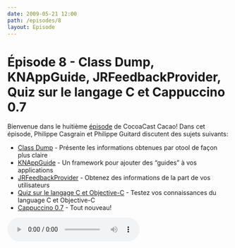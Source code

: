 ```yaml
---
date: 2009-05-21 12:00
path: /episodes/8
layout: Episode
---
```

# Épisode 8 - Class Dump, KNAppGuide, JRFeedbackProvider, Quiz sur le langage C et Cappuccino 0.7
<p>Bienvenue dans le huitième <a href="https://cacaocast.com/media/cacaocast_8.mp3" title="CocoaCast Cacao Episode 8">épisode</a> de CocoaCast Cacao! Dans cet épisode, Philippe Casgrain et Philippe Guitard discutent des sujets suivants:</p>
<ul><li><a href="http://www.codethecode.com/projects/class-dump/" title="Class Dump">Class Dump</a> - Présente les informations obtenues par otool de façon plus claire</li>
<li><a href="http://www.kennettnet.co.uk/code/knappguide/" title="KNAppGuide">KNAppGuide</a> - Un framework pour ajouter des &ldquo;guides&rdquo; à vos applications</li>
<li><a href="http://github.com/rentzsch/jrfeedbackprovider" title="JRFeedbackProvider">JRFeedbackProvider</a> - Obtenez des informations de la part de vos utilisateurs</li>
<li><a href="http://classroomm.com/objective-c/index.php?board=57.0" title="Quiz sur le langage C et Objective-C">Quiz sur le langage C et Objective-C</a> - Testez vos connaissances du language C et Objective-C</li>
<li><a href="http://cappuccino.org/discuss/2009/05/20/cappuccino-07-now-available/" title="Cappuccino 0.7">Cappuccino 0.7</a> - Tout nouveau!</li>
</ul>
<p><audio controls><source src="https://cacaocast.com/media/cacaocast_8.mp3" type="audio/mpeg"><source src="https://cacaocast.com/media/cacaocast_8.mp3" type="audio/mp4">Votre navigateur ne supporte pas l'élément audio / Your browser does not support the audio element.</audio></p>
